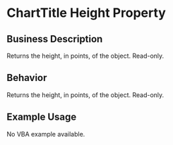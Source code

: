 # ChartTitle Height Property

## Business Description
Returns the height, in points, of the object. Read-only.

## Behavior
Returns the height, in points, of the object. Read-only.

## Example Usage
No VBA example available.